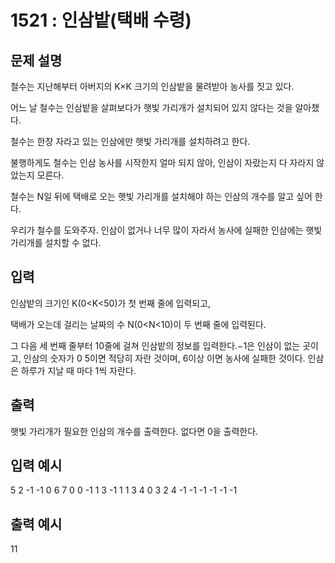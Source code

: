 # 1521 : 인삼밭(택배 수령)
  
## 문제 설명    
철수는 지난해부터 아버지의 K×K 크기의 인삼밭을 물려받아 농사를 짓고 있다.

어느 날 철수는 인삼밭을 살펴보다가 햇빛 가리개가 설치되어 있지 않다는 것을 알아챘다.

철수는 한창 자라고 있는 인삼에만 햇빛 가리개를 설치하려고 한다.

불행하게도 철수는 인삼 농사를 시작한지 얼마 되지 않아, 인삼이 자랐는지 다 자라지 않았는지 모른다.

철수는 N일 뒤에 택배로 오는 햇빛 가리개를 설치해야 하는 인삼의 개수를 알고 싶어 한다.

우리가 철수를 도와주자. 인삼이 없거나 너무 많이 자라서 농사에 실패한 인삼에는 햇빛 가리개를 설치할 수 없다. 

## 입력
인삼밭의 크기인 K(0<K<50)가 첫 번째 줄에 입력되고,

택배가 오는데 걸리는 날짜의 수 N(0<N<10)이 두 번째 줄에 입력된다.

그 다음 세 번째 줄부터 10줄에 걸쳐 인삼밭의 정보를 입력한다.−1은 인삼이 없는 곳이고, 인삼의 숫자가 0 5이면 적당히 자란 것이며, 6이상 이면 농사에 실패한 것이다. 인삼은 하루가 지날 때 마다 1씩 자란다.

## 출력
햇빛 가리개가 필요한 인삼의 개수를 출력한다. 없다면 0을 출력한다.

## 입력 예시   
5 2
-1 -1 0 6 7
0 0 -1 1 3 
-1 1 1 3 4
 0 3 2 4 -1
-1 -1 -1 -1 -1

## 출력 예시
11